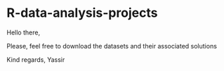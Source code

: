 # R-data-analysis-projects

Hello there,

Please, feel free to download the datasets and their associated solutions

Kind regards,
Yassir